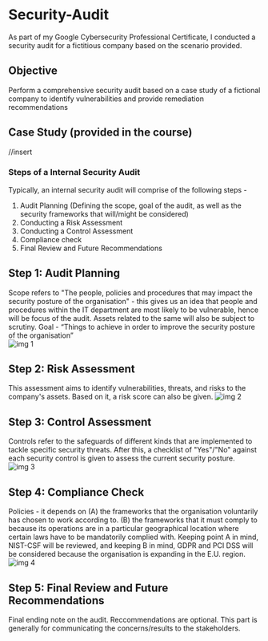 # Security-Audit

As part of my Google Cybersecurity Professional Certificate, I conducted a security audit for a fictitious company based on the scenario provided. 
## Objective
Perform a comprehensive security audit based on a case study of a fictional company to identify vulnerabilities and provide remediation recommendations
## Case Study (provided in the course)
//insert
### Steps of a Internal Security Audit
Typically, an internal security audit will comprise of the following steps - 
1. Audit Planning (Defining the scope, goal of the audit, as well as the security frameworks that will/might be considered)
2. Conducting a Risk Assessment
3. Conducting a Control Assessment
4. Compliance check
5. Final Review and Future Recommendations
## Step 1: Audit Planning
Scope refers to "The people, policies and procedures that may impact the security posture of the organisation" - this gives us an idea that people and procedures within the IT department are most likely to be vulnerable, hence will be focus of the audit. Assets related to the same will also be subject to scrutiny.
Goal - “Things to achieve in order to improve the security posture of the organisation”  
![img 1](./scopeGoals.jpeg)
## Step 2: Risk Assessment
This assessment aims to identify vulnerabilities, threats, and risks to the company's assets. Based on it, a risk score can also be given. 
![img 2](./riskAssessment.jpeg)
## Step 3: Control Assessment
Controls refer to the safeguards of different kinds that are implemented to tackle specific security threats. After this, a checklist of "Yes"/"No" against each security control is given to assess the current security posture.
![img 3](./controlAssessment.jpeg)
## Step 4: Compliance Check
Policies - it depends on (A) the frameworks that the organisation voluntarily has chosen to work according to. (B) the frameworks that it must comply to because its operations are in a particular geographical location where certain laws have to be mandatorily complied with. Keeping point A in mind, NIST-CSF will be reviewed, and keeping B in mind, GDPR and PCI DSS will be considered because the organisation is expanding in the E.U. region.
![img 4](./compliance.jpeg)
## Step 5: Final Review and Future Recommendations
Final ending note on the audit. Reccommendations are optional. This part is generally for communicating the concerns/results to the stakeholders.

